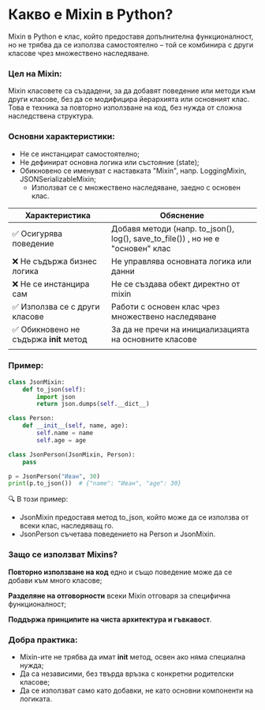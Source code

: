 # Какво е Mixin в Python?

Mixin в Python е клас, който предоставя допълнителна функционалност,
но не трябва да се използва самостоятелно –
той се комбинира с други класове чрез множествено наследяване.

### Цел на Mixin:
Mixin класовете са създадени, за да добавят поведение или методи към други класове,
без да се модифицира йерархията или основният клас.
Това е техника за повторно използване на код, без нужда от сложна наследствена структура.

### Основни характеристики:
- Не се инстанцират самостоятелно; 
- Не дефинират основна логика или състояние (state);
- Обикновено се именуват с наставката "Mixin", напр. LoggingMixin, JSONSerializableMixin; 
  - Използват се с множествено наследяване, заедно с основен клас.



| **Характеристика**	           | **Обяснение**                                          |
|-------------------------------|--------------------------------------------------------|
| ✅ Осигурява поведение	        | Добавя методи (напр. to_json(), log(), save_to_file()) , но не е "основен" клас |
| ❌ Не съдържа бизнес логика	   | Не управлява основната логика или данни                |
| ❌ Не се инстанцира сам	       | Не се създава обект директно от mixin                  |
| ✅ Използва се с други класове | Работи  с основен клас чрез множествено наследяване    | 
| ✅ Обикновено не съдържа __init__ метод      |За да не пречи на инициализацията на основните класове   |
|                               |                                                         | 


### Пример:
~~~~python
class JsonMixin:
    def to_json(self):
        import json
        return json.dumps(self.__dict__)

class Person:
    def __init__(self, name, age):
        self.name = name
        self.age = age

class JsonPerson(JsonMixin, Person):
    pass

p = JsonPerson("Иван", 30)
print(p.to_json())  # {"name": "Иван", "age": 30}
~~~~
🔍 В този пример:

- JsonMixin предоставя метод to_json, който може да се използва от всеки клас, наследяващ го.
- JsonPerson съчетава поведението на Person и JsonMixin.

### Защо се използват Mixins?
**Повторно използване на код** едно и също поведение може да се добави към много класове;

**Разделяне на отговорности** всеки Mixin отговаря за специфична функционалност;

**Поддържа принципите на чиста архитектура и гъвкавост**.

### Добра практика:
- Mixin-ите не трябва да имат __init__ метод, освен ако няма специална нужда;
- Да са независими, без твърда връзка с конкретни родителски класове;
- Да се използват само като добавки, не като основни компоненти на логиката.